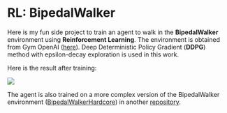 # RL: BipedalWalker

Here is my fun side project to train an agent to walk in the **BipedalWalker** environment using **Reinforcement Learning**.
The environment is obtained from Gym OpenAI ([here](https://gym.openai.com/envs/BipedalWalker-v2/)). 
Deep Deterministic Policy Gradient (**DDPG**) method with epsilon-decay exploration is used in this work.

Here is the result after training:

![](Trained%20Agent/BipedaWalker_Training.gif)

The agent is also trained on a more complex version of the BipedalWalker environment ([BipedalWalkerHardcore](https://gym.openai.com/envs/BipedalWalkerHardcore-v2/)) in another [repository](https://github.com/moein-e/RL_BipedalWalker_Hardcore).
